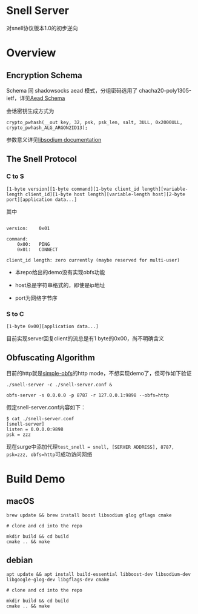 # Snell Server

对snell协议版本1.0的初步逆向

# Overview

## Encryption Schema

Schema 同 shadowsocks aead 模式，分组密码选用了 chacha20-poly1305-ietf，详见[Aead Schema](http://shadowsocks.org/en/spec/AEAD-Ciphers.html)

会话密钥生成方式为

```
crypto_pwhash(__out key, 32, psk, psk_len, salt, 3ULL, 0x2000ULL, crypto_pwhash_ALG_ARGON2ID13);
```
参数意义详见[libsodium documentation](https://libsodium.gitbook.io/doc/password_hashing/the_argon2i_function#key-derivation)

## The Snell Protocol

### C to S

```
[1-byte version][1-byte command][1-byte client_id length][variable-length client_id][1-byte host length][variable-length host][2-byte port][application data...]
```

其中

```

version:    0x01

command:
    0x00:   PING
    0x01:   CONNECT

client_id length: zero currently (maybe reserved for multi-user)
```

* 本repo给出的demo没有实现obfs功能

* host总是字符串格式的，即使是ip地址

* port为网络字节序

### S to C

```
[1-byte 0x00][application data...]
```

目前实现server回复client的流总是有1 byte的0x00，尚不明确含义

## Obfuscating Algorithm

目前的http就是[simple-obfs](https://github.com/shadowsocks/simple-obfs)的http mode，不想实现demo了，但可作如下验证

```
./snell-server -c ./snell-server.conf &

obfs-server -s 0.0.0.0 -p 8787 -r 127.0.0.1:9898 --obfs=http
```

假定snell-server.conf内容如下：

```
$ cat ./snell-server.conf
[snell-server]
listen = 0.0.0.0:9898
psk = zzz
```

现在surge中添加代理```test_snell = snell, [SERVER ADDRESS], 8787, psk=zzz, obfs=http```可成功访问网络

# Build Demo

## macOS

```
brew update && brew install boost libsodium glog gflags cmake

# clone and cd into the repo

mkdir build && cd build
cmake .. && make
```

## debian

```
apt update && apt install build-essential libboost-dev libsodium-dev libgoogle-glog-dev libgflags-dev cmake

# clone and cd into the repo

mkdir build && cd build
cmake .. && make
```

